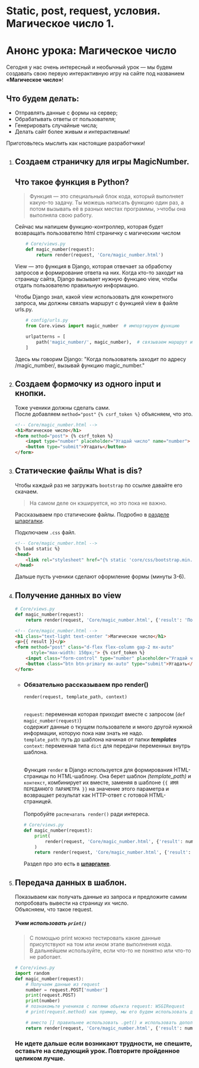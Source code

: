 # Static, post, request, условия. Магическое число 1.
# Анонс урока: Магическое число

Сегодня у нас очень интересный и необычный урок — мы будем создавать свою первую интерактивную игру на сайте под названием **«Магическое число»**!

## Что будем делать:
- Отправлять данные с формы на сервер;
- Обрабатывать ответы от пользователя;
- Генерировать случайные числа;
- Делать сайт более живым и интерактивным!

Приготовьтесь мыслить как настоящие разработчики!


1.  ## Создаем страничку для игры MagicNumber.
    ## Что такое функция в Python?

    >Функция — это специальный блок кода, который выполняет какую-то задачу. Ты можешь написать функцию один раз, а потом вызывать её в разных местах программы,       >чтобы она выполняла свою работу.

    Сейчас мы напишем функцию-контроллер, которая будет возвращать пользователю html страничку с магическим числом
    
    ```python
        # Core/views.py
        def magic_number(request):
            return render(request, 'Core/magic_number.html')
    ```
    View — это функция в Django, которая отвечает за обработку запросов и формирование ответа на них. Когда кто-то заходит на страницу сайта, Django вызывает          нужную функцию view, чтобы отдать пользователю правильную информацию.

    Чтобы Django знал, какой view использовать для конкретного запроса, мы должны связать маршрут с функцией view в файле urls.py.
    
    ```python
        # config/urls.py
        from Core.views import magic_number  # импортируем функцию
        
        urlpatterns = [
            path('magic_number/', magic_number),  # связываем маршрут и функцию
        ]
    ```
    Здесь мы говорим Django: "Когда пользователь заходит по адресу /magic_number/, вызывай функцию magic_number."
    
1.  ## Создаем формочку из одного input и кнопки.
    Тоже ученики должны сделать сами.<br>
    После добавляем `method="post"` `{% csrf_token %}` объясняем, что это.
    ```html
    <!-- Core/magic_number.html -->
    <h1>Магическое число</h1>
    <form method="post"> {% csrf_token %} 
        <input type="number" placeholder="Угадай число" name="number">
        <button type="submit">Угадать</button>
    </form>
    ```
2. ## Статические файлы What is dis?
    Чтобы каждый раз не загружать `bootstrap` по ссылке давайте его скачаем.
    > На самом деле он кэшируется, но это пока не важно.
   
    Рассказываем про статические файлы.
    Подробно в [разделе шпаргалки](https://github.com/xlartas/it-compot-backend-methods/blob/main/django-base.md#static-files).

    Подключаем `.css` файл.
    ```html
    <!-- Core/magic_number.html -->
    {% load static %}
    <head>
        <link rel="stylesheet" href="{% static 'core/css/bootstrap.min.css' %}"> 
    </head>
    ```
    Дальше пусть ученики сделают оформление формы (минуты 3-6).

3.  ## Получение данных во view
    ```python
    # Core/views.py
    def magic_number(request):
        return render(request, 'Core/magic_number.html', {'result': 'Победа'})
    ```
    ```html
    <!-- Core/magic_number.html -->
    <h1 class="text-light text-center ">Магическое число</h1>
    <p>{{ result }}</p>
    <form method="post" class="d-flex flex-column gap-2 mx-auto"
          style="max-width: 150px;"> {% csrf_token %}
        <input class="form-control" type="number" placeholder="Угадай число" name="number">
        <button class="btn btn-primary mx-auto" type="submit">Угадать</button>
    </form>
    ```
    *   ### Обязательно рассказываем про render()
        `render(request, template_path, context)`<br><br>
    
        `request`: переменная которая приходит вместе с запросом (`def magic_number(request)`)<br>
        содержит данные о ткущем пользователе и много другой нужной информации, которую пока нам знать не надо.<br>
        `template_path`: путь до шаблона начиная от папки **_templates_**<br>
        `context`: переменная типа `dict` для передачи переменных внутрь шаблона.<br><br>
    
        Функция `render` в Django используется для формирования HTML-страницы по HTML-шаблону. 
        Она берет шаблон *(template_path)* и `контекст`, комбинирует их вместе,
        заменяя в шаблоне `{{ ИМЯ ПЕРЕДАННОГО ПАРАМЕТРА }}` на значение этого параметра
        и возвращает результат как HTTP-ответ с готовой HTML-страницей.<br><br>
        Попробуйте `распечатать render()` ради интереса.
        ```python
        # Core/views.py
        def magic_number(request):
            print(
                render(request, 'Core/magic_number.html', {'result': number})
            )
            return render(request, 'Core/magic_number.html', {'result': 'Победа'})
        ```
        Раздел про это есть в 
        **[шпаргалке](https://github.com/xlartas/it-compot-backend-methods/blob/main/django-base.md#%D0%BE%D1%82%D0%BF%D1%80%D0%B0%D0%B2%D0%BA%D0%B0-%D0%B4%D0%B0%D0%BD%D0%BD%D1%8B%D1%85-%D0%BA%D0%BB%D0%B8%D0%B5%D0%BD%D1%82%D1%83)**.

4.  ## Передача данных в шаблон.
    Показываем как получать данные из запроса и предложите самим попробовать вывести на страницу их число.<br>
    Объясняем, что такое request.
    ##### Учим использовать `print()`
       > С помощью print можно тестировать какие данные присутствуют на том или ином этапе выполнения кода.<br>
       В дальнейшем используйте, если что-то не понятно или что-то не работает.
    ```python
    # Core/views.py
    import random
    def magic_number(request):
        # Получаем данные из request
        number = request.POST['number']
        print(request.POST)
        print(number)
        # познакомьте учеников с полями обьекта request: WSGIRequest 
        # print(request.method) как пример, мы его будем использовать далее.
    
        # вместо [] правильнее использовать .get() и использовать дополнительные проверки, 'ошибка' допущена специально.
        return render(request, 'Core/magic_number.html', {'result': number})
    ```
    ### Не идете дальше если возникают трудности, не спешите, оставьте на следующий урок. Повторите пройденное целиком лучше.
        
    
